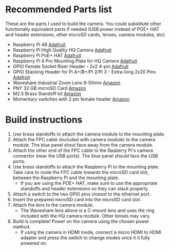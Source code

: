 # Recommended Parts list
These are the parts I used to build the camera. You could substitute other functionally equivalent parts if needed (USB power instead of POE+ HAT and header extensions, other microSD cards, lenses, camera modules, etc).
- Raspberry Pi 4B [Adafruit](https://www.adafruit.com/product/4296)
- Raspberry Pi High Quality HQ Camera [Adafruit](https://www.adafruit.com/product/4561)
- Raspberry Pi PoE+ HAT [Adafruit](https://www.adafruit.com/product/5058)
- Raspberry Pi 4 Pro Mounting Plate for HQ Camera [Adafruit](https://www.adafruit.com/product/5026)
- GPIO Female Socket Riser Header - 2x2 4-pin [Adafruit](https://www.adafruit.com/product/4855)
- GPIO Stacking Header for Pi A+/B+/Pi 2/Pi 3 - Extra-long 2x20 Pins [Adafruit](https://www.adafruit.com/product/2223)
- Waveshare Industrial Zoom Lens 8-50mm [Amazon](https://a.co/d/9OnPh5z)
- PNY 32 GB microSD Card [Amazon](https://a.co/d/dV6UQZt)
- M2.5 Brass Standoff kit [Amazon](https://a.co/d/1kkJjir)
- Momentary switches with 2 pin female header [Amazon](https://a.co/d/fanJkFU)

# Build instructions
1. Use brass standoffs to attach the camera module to the mounting plate.
2. Attach the FPC cable (included with camera module) to the camera module. The blue panel shoul face away from the camera module.
3. Attach the other end of the FPC cable to the Rasberry Pi's camera connector (near the USB ports). The blue panel should face the USB ports.
4. Use brass standoffs to attach the Raspberry Pi to the mounting plate. Take care to route the FPC cable towards the microSD card slot, between the Raspberry Pi and the mounting plate.
   - If you are using the POE+ HAT, make sure to use the appropriate standoffs and header extensions so they can stack properly.
5. Attach a switch to the two GPIO pins closest to the ethernet port.
6. Insert the prepared microSD card into the microSD card slot.
7. Attach the lens to the camera module.
   - The Waveshare lens above is a C-mount lens and uses the ring included with the HQ camera module. Other lenses may vary.
9. Build is complete! Power on the camera using the chosen power method.
    - If using the camera in HDMI mode, connect a micro HDMI to HDMI adapter and press the switch to change modes once it it fully powered on.

